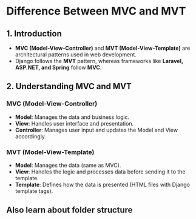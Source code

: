 # Difference Between MVC and MVT

## 1. Introduction
- **MVC (Model-View-Controller)** and **MVT (Model-View-Template)** are architectural patterns used in web development.
- Django follows the **MVT** pattern, whereas frameworks like **Laravel, ASP.NET, and Spring** follow **MVC**.

## 2. Understanding MVC and MVT

### **MVC (Model-View-Controller)**
- **Model**: Manages the data and business logic.
- **View**: Handles user interface and presentation.
- **Controller**: Manages user input and updates the Model and View accordingly.

### **MVT (Model-View-Template)**
- **Model**: Manages the data (same as MVC).
- **View**: Handles the logic and processes data before sending it to the template.
- **Template**: Defines how the data is presented (HTML files with Django template tags).


## Also learn about folder structure